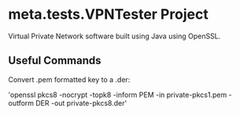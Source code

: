 # meta.tests.VPNTester Project

Virtual Private Network software built using Java using OpenSSL.

## Useful Commands

Convert .pem formatted key to a .der:

'openssl pkcs8 -nocrypt -topk8 -inform PEM -in private-pkcs1.pem  -outform DER
-out private-pkcs8.der'
